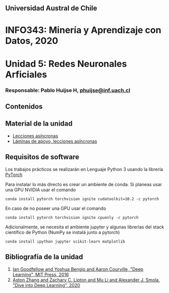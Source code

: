 ## Universidad Austral de Chile
# INFO343: Minería y Aprendizaje con Datos, 2020
# Unidad 5: Redes Neuronales Arficiales

### Responsable: Pablo Huijse H, phuijse@inf.uach.cl

## Contenidos

## Material de la unidad

- [Lecciones asíncronas](https://www.youtube.com/playlist?list=PLEl00Ye9KoHxhz-TrWpqStP7NUJfg0QD9)
- [Láminas de apoyo, lecciones asíncronas](https://docs.google.com/presentation/d/1IJ2n8X4w8pvzNLmpJB-ms6-GDHWthfsJTFuyUqHfXg8/edit?usp=sharing)


## Requisitos de software

Los trabajos prácticos se realizarán en Lenguaje Python 3 usando la librería [PyTorch](https://pytorch.org/)

Para instalar lo más directo es crear un ambiente de conda. Si planeas usar una GPU NVIDIA usar el comando

	conda install pytorch torchvision ignite cudatoolkit=10.2 -c pytorch
	
En caso de no poseer una GPU usar el comando

	conda install pytorch torchvision ignite cpuonly -c pytorch 
	
Adicionalmente, se necesita el ambiente jupyter y algunas librerías del stack científico de Python (NumPy se instalá junto a pytorch)

	conda install ipython jupyter scikit-learn matplotlib

## Bibliografía de la unidad

1. [Ian Goodfellow and Yoshua Bengio and Aaron Courville, "Deep Learning", MIT Press, 2016](https://www.deeplearningbook.org/)
1. [Aston Zhang and Zachary C. Lipton and Mu Li and Alexander J. Smola, "Dive into Deep Learning", 2020](https://www.d2l.ai/)
